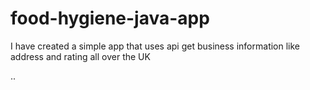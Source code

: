# food-hygiene-java-app
I have created a simple app that uses api get business information like address and rating all over the UK

<blockquote class="imgur-embed-pub" lang="en" data-id="a/JSIqpAb" data-context="false" ><a href="//imgur.com/a/JSIqpAb"></a></blockquote><script async src="//s.imgur.com/min/embed.js" charset="utf-8"></script>
..
